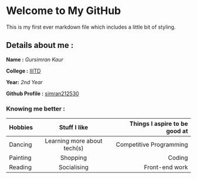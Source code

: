 # Welcome to My GitHub
This is my first ever markdown file which includes a little bit of styling.
 
## Details about me :
**Name :**   *Gursimran Kaur*

**College :**   [IIITD](iiitd.ac.in)

**Year:**  *2nd Year*

**Github Profile :** [simran212530](https://github.com/simran212530)


### Knowing me better :
| Hobbies       | Stuff I like                 | Things I aspire to be good at  |
| ------------- |:----------------------------:|-------------------------------:|
| Dancing       | Learning more about tech(s)  |Competitive Programming         |
| Painting      | Shopping                     |Coding                          |
| Reading       | Socialising                  |Front-end work                  |